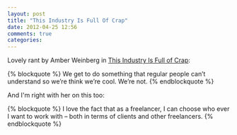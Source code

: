 ```yaml
---
layout: post
title: "This Industry Is Full Of Crap"
date: 2012-04-25 12:56
comments: true
categories: 
---
```


Lovely rant by Amber Weinberg in [This Industry Is Full of Crap](http://www.amberweinberg.com/this-industry-is-full-of-crap/):

{% blockquote %}
We get to do something that regular people can’t understand so we’re think we’re cool. We’re not.
{% endblockquote %}

And I'm right with her on this too:

{% blockquote %}
I love the fact that as a freelancer, I can choose who ever I want to work with – both in terms of clients and other freelancers. 
{% endblockquote %}
